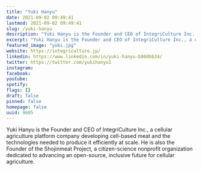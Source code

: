 ```yaml
---
title: "Yuki Hanyu"
date: 2021-09-02 09:49:41
lastmod: 2021-09-02 09:49:41
slug: /yuki-hanyu
description: "Yuki Hanyu is the Founder and CEO of IntegriCulture Inc., a cellular agriculture platform company developing cell-based meat and the technologies needed to produce it efficiently at scale. He is also the Founder of the Shojinmeat Project, a citizen-science nonprofit organization dedicated to advancing an open-source, inclusive future for cellular agriculture."
excerpt: "Yuki Hanyu is the Founder and CEO of IntegriCulture Inc., a cellular agriculture platform company developing cell-based meat and the technologies needed to produce it efficiently at scale. He is also the Founder of the Shojinmeat Project, a citizen-science nonprofit organization dedicated to advancing an open-source, inclusive future for cellular agriculture."
featured_image: "yuki.jpg"
website: https://integriculture.jp/
linkedin: https://www.linkedin.com/in/yuki-hanyu-b860bb34/
twitter: https://twitter.com/yukihanyu1
instagram: 
facebook: 
youtube: 
spotify: 
flags: []
draft: false
pinned: false
homepage: false
uuid: 9605
---
```

Yuki Hanyu is the Founder and CEO of IntegriCulture Inc., a cellular
agriculture platform company developing cell-based meat and the
technologies needed to produce it efficiently at scale. He is also the
Founder of the Shojinmeat Project, a citizen-science nonprofit
organization dedicated to advancing an open-source, inclusive future for
cellular agriculture.
